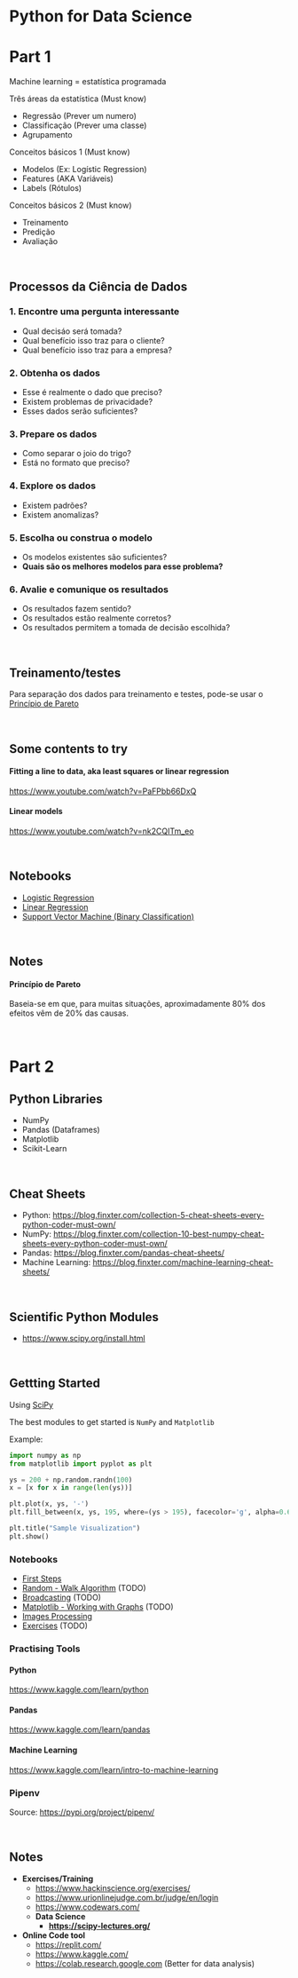 # Python for Data Science

# Part 1

Machine learning = estatística programada

Três áreas da estatística (Must know)
- Regressão (Prever um numero)
- Classificação (Prever uma classe)
- Agrupamento 

Conceitos básicos 1 (Must know)
- Modelos (Ex: Logístic Regression)
- Features (AKA Variáveis)
- Labels (Rótulos)

Conceitos básicos 2 (Must know)
- Treinamento
- Predição
- Avaliação

<br/>

## Processos da Ciência de Dados

### 1. Encontre uma pergunta interessante
- Qual decisáo será tomada?
- Qual benefício isso traz para o cliente?
- Qual benefício isso traz para a empresa?

### 2. Obtenha os dados
- Esse é realmente o dado que preciso?
- Existem problemas de privacidade?
- Esses dados serão suficientes?

### 3. Prepare os dados
- Como separar o joio do trigo?
- Está no formato que preciso?
  
### 4. Explore os dados
- Existem padrões?
- Existem anomalizas?

### 5. Escolha ou construa o modelo
- Os modelos existentes são suficientes?
- **Quais são os melhores modelos para esse problema?**

### 6. Avalie e comunique os resultados
- Os resultados fazem sentido?
- Os resultados estão realmente corretos?
- Os resultados permitem a tomada de decisão escolhida?

<br/>

## Treinamento/testes
Para separação dos dados para treinamento e testes, pode-se usar o [Princípio de Pareto](#princípio-de-pareto)

<br/>

## Some contents to try
#### Fitting a line to data, aka least squares or linear regression
https://www.youtube.com/watch?v=PaFPbb66DxQ

#### Linear models
https://www.youtube.com/watch?v=nk2CQITm_eo

<br/>

## Notebooks

- [Logistic Regression](notebooks/logistic-regression.ipynb)
- [Linear Regression](notebooks/linear-regression.ipynb)
- [Support Vector Machine (Binary Classification)](notebooks/svm.ipynb)

<br/>

## Notes
#### **Princípio de Pareto**
Baseia-se em que, para muitas situações, aproximadamente 80% dos efeitos vêm de 20% das causas.

<br/>

# Part 2

## Python Libraries

- NumPy
- Pandas (Dataframes)
- Matplotlib
- Scikit-Learn

<br/>

## Cheat Sheets
- Python: https://blog.finxter.com/collection-5-cheat-sheets-every-python-coder-must-own/
- NumPy: https://blog.finxter.com/collection-10-best-numpy-cheat-sheets-every-python-coder-must-own/
- Pandas: https://blog.finxter.com/pandas-cheat-sheets/
- Machine Learning: https://blog.finxter.com/machine-learning-cheat-sheets/

<br/>

## Scientific Python Modules
- https://www.scipy.org/install.html

<br/>

## Gettting Started
Using [SciPy](https://scipy-lectures.org/)

The best modules to get started is `NumPy` and `Matplotlib`

Example:
```python
import numpy as np
from matplotlib import pyplot as plt

ys = 200 + np.random.randn(100)
x = [x for x in range(len(ys))]

plt.plot(x, ys, '-')
plt.fill_between(x, ys, 195, where=(ys > 195), facecolor='g', alpha=0.6)

plt.title("Sample Visualization")
plt.show()
```

### Notebooks

- [First Steps](./notebooks/python-intro.ipynb)
- [Random - Walk Algorithm](notebooks/random-walk.ipynb) (TODO)
- [Broadcasting](notebooks/broadcasting.ipynb) (TODO)
- [Matplotlib - Working with Graphs](notebooks/matplotlib.ipynb) (TODO)
- [Images Processing](notebooks/images.ipynb)
- [Exercises](notebooks/exercises.ipynb) (TODO)

### Practising Tools

#### Python
https://www.kaggle.com/learn/python

#### Pandas
https://www.kaggle.com/learn/pandas

#### Machine Learning
https://www.kaggle.com/learn/intro-to-machine-learning


### Pipenv
Source: https://pypi.org/project/pipenv/

<br/>

## Notes

- **Exercises/Training**
  - https://www.hackinscience.org/exercises/
  - https://www.urionlinejudge.com.br/judge/en/login
  - https://www.codewars.com/
  - **Data Science**
    - **https://scipy-lectures.org/**
- **Online Code tool**
  - https://replit.com/
  - https://www.kaggle.com/
  - https://colab.research.google.com (Better for data analysis)